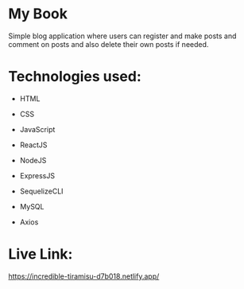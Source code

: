 # My Book

Simple blog application where users can register and make posts and comment on posts and also delete their own posts if needed.

# Technologies used:

- HTML

- CSS

- JavaScript

- ReactJS

- NodeJS

- ExpressJS

- SequelizeCLI

- MySQL

- Axios

# Live Link: 

https://incredible-tiramisu-d7b018.netlify.app/

